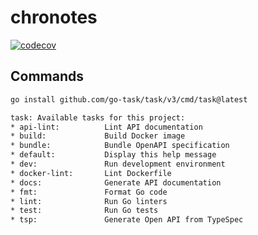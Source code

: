 # chronotes

[![codecov](https://codecov.io/github/yashikota/chronotes/graph/badge.svg?token=8LK1D9KWN5)](https://codecov.io/github/yashikota/chronotes)

## Commands

```sh
go install github.com/go-task/task/v3/cmd/task@latest
```

```txt
task: Available tasks for this project:
* api-lint:          Lint API documentation
* build:             Build Docker image
* bundle:            Bundle OpenAPI specification
* default:           Display this help message
* dev:               Run development environment
* docker-lint:       Lint Dockerfile
* docs:              Generate API documentation
* fmt:               Format Go code
* lint:              Run Go linters
* test:              Run Go tests
* tsp:               Generate Open API from TypeSpec
```
